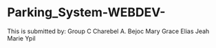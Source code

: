 # Parking_System-WEBDEV-

This is submitted by:
  Group C
    Charebel A. Bejoc
    Mary Grace Elias
    Jeah Marie Ypil
